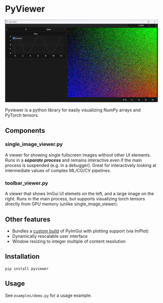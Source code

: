 # PyViewer

![Toolbar Viewer](docs/screenshot.jpg)

Pyviewer is a python library for easily visualizing NumPy arrays and PyTorch tensors.

## Components

### single_image_viewer.py

A viewer for showing single fullscreen images without other UI elements. Runs in a ***separate process*** and remains interactive even if the main process is suspended (e.g. in a debugger). Great for interactively looking at intermediate values of complex ML/CG/CV pipelines.

### toolbar_viewer.py
A viewer that shows ImGui UI elemets on the left, and a large image on the right. Runs in the main process, but supports visualizing torch tensors directly from GPU memory (unlike single_image_viewer).

## Other features
* Bundles a [custom build](https://github.com/harskish/pyplotgui) of PyImGui with plotting support (via ImPlot)
* Dynamically rescalable user interface
* Window resizing to integer multiple of content resolution

## Installation
`pip install pyviewer`

## Usage
See `examples/demo.py` for a usage example.
